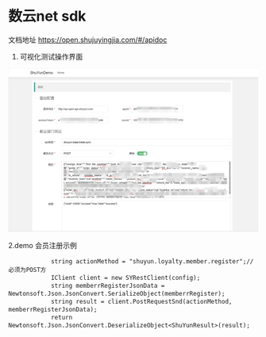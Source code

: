 # 数云net sdk
文档地址 https://open.shujuyingjia.com/#/apidoc

1. 可视化测试操作界面

![Image text](/res/1.png)



2.demo 会员注册示例
```
            string actionMethod = "shuyun.loyalty.member.register";//必须为POST方
            IClient client = new SYRestClient(config);
            string memberrRegisterJsonData = Newtonsoft.Json.JsonConvert.SerializeObject(memberrRegister);
            string result = client.PostRequestSnd(actionMethod, memberrRegisterJsonData);
            return Newtonsoft.Json.JsonConvert.DeserializeObject<ShuYunResult>(result);
```
